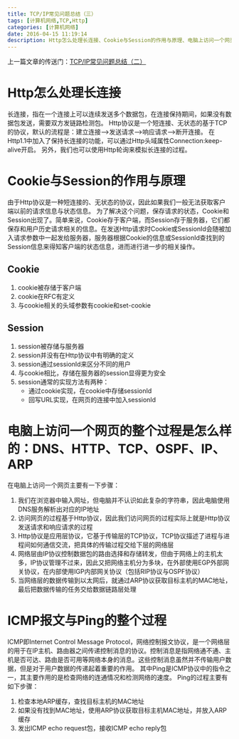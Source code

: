 ```yaml
---
title: TCP/IP常见问题总结（三）
tags: [计算机网络,TCP,Http]
categories: [计算机网络]
date: 2016-04-15 11:19:14
description: Http怎么处理长连接、Cookie与Session的作用与原理、电脑上访问一个网页的整个过程、电脑上访问一个网页的整个过程
---
```

上一篇文章的传送门：[TCP/IP常见问题总结（二）](/2016/04/07/TCP-IP常见问题总结（二）/)

# Http怎么处理长连接

长连接，指在一个连接上可以连续发送多个数据包，在连接保持期间，如果没有数据包发送，需要双方发链路检测包。
Http协议是一个短连接、无状态的基于TCP的协议，默认的流程是：建立连接-->发送请求-->响应请求-->断开连接。
在Http1.1中加入了保持长连接的功能，可以通过Http头域属性Connection:keep-alive开启。
另外，我们也可以使用Http轮询来模拟长连接的过程。

# Cookie与Session的作用与原理

由于Http协议是一种短连接的、无状态的协议，因此如果我们一般无法获取客户端以前的请求信息与状态信息。
为了解决这个问题，保存请求的状态，Cookie和Session出现了。简单来说，Cookie存于客户端，而Session存于服务器，它们都保存和用户历史请求相关的信息。在发送Http请求时Cookie或SessionId会随被加入请求参数中一起发给服务器，服务器根据Cookie的信息或SessionId查找到的Session信息来得知客户端的状态信息，进而进行进一步的相关操作。

## Cookie

1. cookie被存储于客户端
2. cookie在RFC有定义
3. 与cookie相关的头域参数有cookie和set-cookie

## Session

1. session被存储与服务器
2. session并没有在Http协议中有明确的定义
3. session通过sessionId来区分不同的用户
4. 与cookie相比，存储在服务器的session显得更为安全
5. session通常的实现方法有两种：
	- 通过cookie实现，在cookie中存储sessionId
	- 回写URL实现，在网页的连接中加入sessionId
	
# 电脑上访问一个网页的整个过程是怎么样的：DNS、HTTP、TCP、OSPF、IP、ARP

在电脑上访问一个网页主要有一下步骤：
1. 我们在浏览器中输入网址，但电脑并不认识如此复杂的字符串，因此电脑使用DNS服务解析出对应的IP地址
2. 访问网页的过程基于Http协议，因此我们访问网页的过程实际上就是Http协议发送请求和响应请求的过程
3. Http协议是应用层协议，它基于传输层的TCP协议，TCP协议描述了进程与进程间如何通信交流，把具体的传输过程交给下层的网络层
4. 网络层由IP协议控制数据包的路由选择和存储转发，但由于网络上的主机太多，IP协议管理不过来，因此又把网络主机分为多块，在外部使用EGP外部网关协议，在内部使用IGP内部网关协议（包括RIP协议与OSPF协议）
5. 当网络层的数据传输到以太网后，就通过ARP协议获取目标主机的MAC地址，最后把数据传输的任务交给数据链路层处理

# ICMP报文与Ping的整个过程

ICMP即Internet Control Message Protocol，网络控制报文协议，是一个网络层的用于在IP主机、路由器之间传递控制消息的协议。控制消息是指网络通不通、主机是否可达、路由是否可用等网络本身的消息。这些控制消息虽然并不传输用户数据，但是对于用户数据的传递起着重要的作用。
其中Ping是ICMP协议中的指令之一，其主要作用的是检查网络的连通情况和检测网络的速度。
Ping的过程主要有如下步骤：
1. 检查本地ARP缓存，查找目标主机的MAC地址
2. 如果没有找到MAC地址，使用ARP协议获取目标主机MAC地址，并放入ARP缓存
3. 发出ICMP echo request包，接收ICMP echo reply包